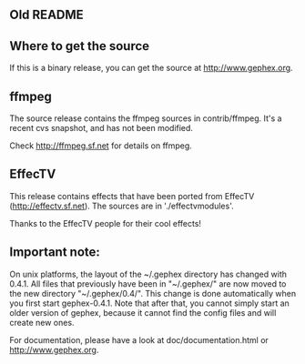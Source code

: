 
Old README
----------

Where to get the source
------------------------

If this is a binary release, you can get the source at http://www.gephex.org.

ffmpeg
-------

The source release contains the ffmpeg sources in contrib/ffmpeg.
It's a recent cvs snapshot, and has not been modified.

Check http://ffmpeg.sf.net for details on ffmpeg.


EffecTV
--------

This release contains effects that have been ported from EffecTV
(http://effectv.sf.net).
The sources are in './effectvmodules'.

Thanks to the EffecTV people for their cool effects!


Important note:
---------------

  On unix platforms, the layout of the ~/.gephex directory has
  changed with 0.4.1. All files that previously have been
  in "~/.gephex/" are now moved to the new directory
  "~/.gephex/0.4/". This change is done automatically when you first
  start gephex-0.4.1. Note that after that, you cannot simply start
  an older version of gephex, because it cannot find the config files
  and will create new ones.


For documentation, please have a look at doc/documentation.html
or http://www.gephex.org.
